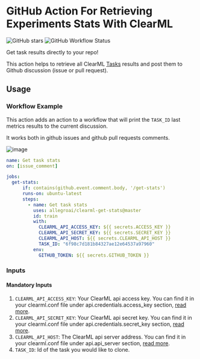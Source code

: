 # GitHub Action For Retrieving Experiments Stats With ClearML


![GitHub stars](https://img.shields.io/github/stars/allegroai/clearml?style=social)
![GitHub Workflow Status](https://img.shields.io/github/workflow/status/allegroai/clearml-actions-get-stats/Get%20task%20stats)

Get task results directly to your repo! 


This action helps to retrieve all ClearML [Tasks](https://clear.ml/docs/latest/docs/fundamentals/task)
 results and post them to Github discussion (issue or pull request). 

## Usage
### Workflow Example
This action adds an action to a workflow that will print the `TASK_ID` last metrics results to the current discussion. 

It works both in github issues and github pull requests comments.

![image](docs/get_stats_flow.png)

```yaml
name: Get task stats
on: [issue_comment]

jobs:
  get-stats:
      if: contains(github.event.comment.body, '/get-stats')
      runs-on: ubuntu-latest
      steps:
        - name: Get task stats
          uses: allegroai/clearml-get-stats@master
          id: train
          with:
            CLEARML_API_ACCESS_KEY: ${{ secrets.ACCESS_KEY }}
            CLEARML_API_SECRET_KEY: ${{ secrets.SECRET_KEY }}
            CLEARML_API_HOST: ${{ secrets.CLEARML_API_HOST }}
            TASK_ID: "6f98c7d181b84327ae12e64537a97960"
          env:
            GITHUB_TOKEN: ${{ secrets.GITHUB_TOKEN }}
```

### Inputs

#### Mandatory Inputs
  1. `CLEARML_API_ACCESS_KEY`: Your ClearML api access key. You can find it in your clearml.conf file under api.credentials.access_key section, [read more](https://clear.ml/docs/latest/docs/). 
  2. `CLEARML_API_SECRET_KEY`: Your ClearML api secret key. You can find it in your clearml.conf file under api.credentials.secret_key section, [read more](https://clear.ml/docs/latest/docs/).
  3. `CLEARML_API_HOST`: The ClearML api server address. You can find it in your clearml.conf file under  api.api_server section, [read more](https://clear.ml/docs/latest/docs/).
  4. `TASK_ID`: Id of the task you would like to clone.
